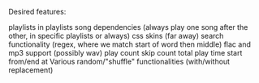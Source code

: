 Desired features:

playlists in playlists
song dependencies (always play one song after the other, in specific playlists or always)
css skins (far away)
search functionality (regex, where we match start of word then middle)
flac and mp3 support (possibly wav)
play count
skip count
total play time
start from/end at
Various random/"shuffle" functionalities (with/without replacement)